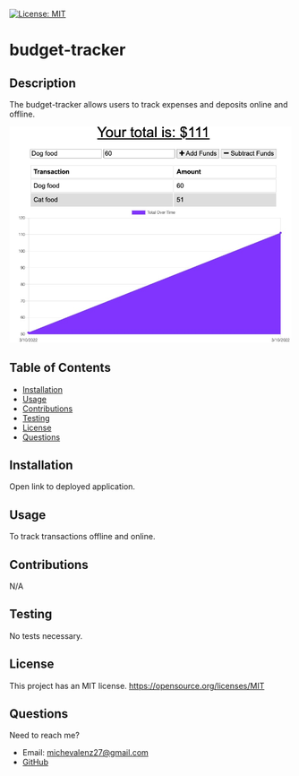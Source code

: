  [![License: MIT](https://img.shields.io/static/v1?label=license&message=MIT&color=green)](https://opensource.org/licenses/MIT)

   

  # budget-tracker

  ## Description 
  The budget-tracker allows users to track expenses and deposits online and offline. 

  ![screenshot of blog](images/screenshot.jpeg)
  ## Table of Contents

  * [Installation](#Installation)
  * [Usage](#Usage)
  * [Contributions](#Contributions)
  * [Testing](#Testing)
  * [License](#License)
  * [Questions](#Questions)

  ## Installation
  Open link to deployed application.

  ## Usage
  To track transactions offline and online.

  ## Contributions
  N/A

  ## Testing 
  No tests necessary.

  ## License 
  This project has an MIT license.
  https://opensource.org/licenses/MIT

 
  

  ## Questions
  Need to reach me?
  * Email: michevalenz27@gmail.com
  * [GitHub](https://github.com/MichValenz/budget-tracker)


       